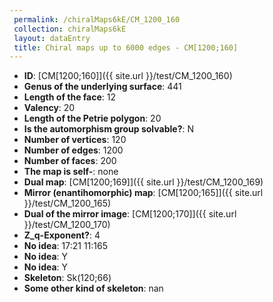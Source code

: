 ```yaml
--- 
 permalink: /chiralMaps6kE/CM_1200_160 
 collection: chiralMaps6kE
 layout: dataEntry
 title: Chiral maps up to 6000 edges - CM[1200;160]
---
```


- **ID**: [CM[1200;160]]({{ site.url }}/test/CM_1200_160)
- **Genus of the underlying surface**: 441
- **Length of the face**: 12
- **Valency**: 20
- **Length of the Petrie polygon**: 20
- **Is the automorphism group solvable?**: N
- **Number of vertices**: 120
- **Number of edges**: 1200
- **Number of faces**: 200
- **The map is self-**: none
- **Dual map**: [CM[1200;169]]({{ site.url }}/test/CM_1200_169)
- **Mirror (enantihomorphic) map**: [CM[1200;165]]({{ site.url }}/test/CM_1200_165)
- **Dual of the mirror image**: [CM[1200;170]]({{ site.url }}/test/CM_1200_170)
- **Z_q-Exponent?**: 4
- **No idea**:  17:21 11:165
- **No idea**: Y
- **No idea**: Y
- **Skeleton**: Sk(120;66)
- **Some other kind of skeleton**: nan
